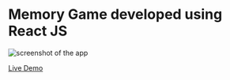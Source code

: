 # Memory Game developed using React JS

![screenshot of the app](https://raw.githubusercontent.com/praveenorugantitech/praveenorugantitech-reactjs/master/0_Projects/praveenorugantitech-memory-game/src/images/screenshot.PNG "Memory Game")

[Live Demo](https://praveenoruganti-memory-game.firebaseapp.com/)